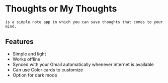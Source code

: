# Thoughts or My Thoughts
    is a simple note app in which you can save thoughts that comes to your mind.

## Features
* Simple and light
* Works offline
* Synced with your Gmail automatically whenever internet is available
* Can use Color cards to customize
* Option for dark mode 
